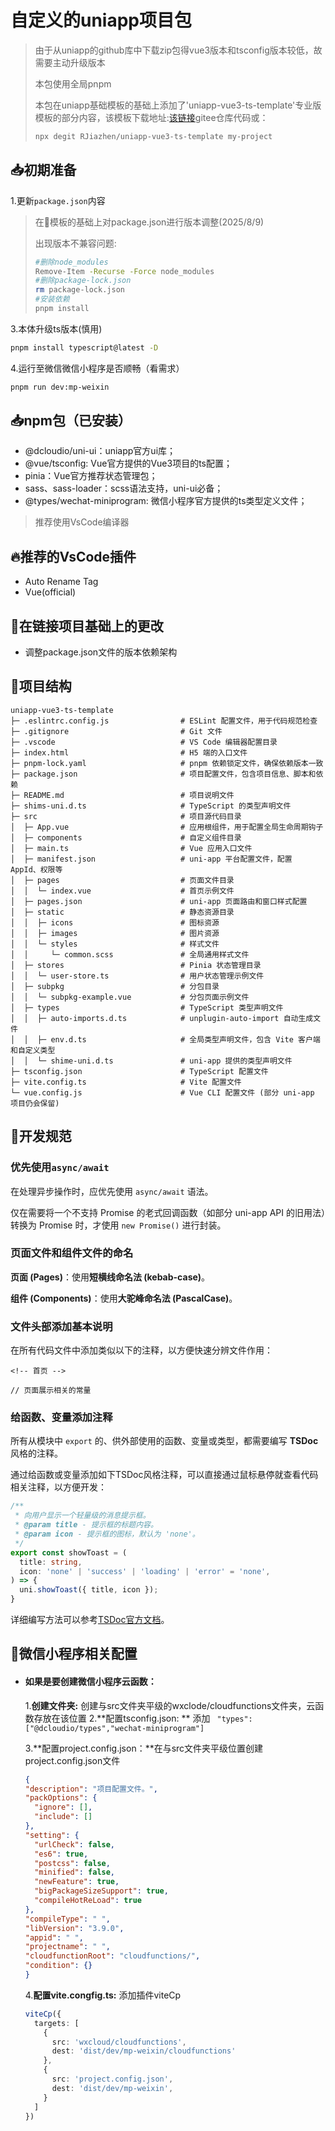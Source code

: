 # 自定义的uniapp项目包

>由于从uniapp的github库中下载zip包得vue3版本和tsconfig版本较低，故需要主动升级版本
>
>本包使用全局pnpm
>
>本包在uniapp基础模板的基础上添加了'uniapp-vue3-ts-template'专业版模板的部分内容，该模板下载地址:[该链接](https://gitee.com/Rjiazhen/uniapp-vue3-ts-template/archive/refs/tags/v1.0.0.zip)gitee仓库代码或：
>```bash
>npx degit RJiazhen/uniapp-vue3-ts-template my-project
## 📥初期准备

1.更新```package.json```内容

>在🔗模板的基础上对package.json进行版本调整(2025/8/9)
>
>出现版本不兼容问题:
>
>```bash
>#删除node_modules
>Remove-Item -Recurse -Force node_modules
>#删除package-lock.json
>rm package-lock.json
>#安装依赖
>pnpm install
>```

3.本体升级ts版本(慎用)

```bash
pnpm install typescript@latest -D
```
4.运行至微信微信小程序是否顺畅（看需求）

```bash
pnpm run dev:mp-weixin
```

## 📥npm包（已安装）
* @dcloudio/uni-ui：uniapp官方ui库；
* @vue/tsconfig: Vue官方提供的Vue3项目的ts配置；
* pinia：Vue官方推荐状态管理包；
* sass、sass-loader：scss语法支持，uni-ui必备；
* @types/wechat-miniprogram: 微信小程序官方提供的ts类型定义文件；

>推荐使用VsCode编译器

## 🔥推荐的VsCode插件
- Auto Rename Tag
- Vue(official)

## 🤔在链接项目基础上的更改

- 调整package.json文件的版本依赖架构

## 📃项目结构
```
uniapp-vue3-ts-template
├─ .eslintrc.config.js                # ESLint 配置文件，用于代码规范检查
├─ .gitignore                         # Git 文件
├─ .vscode                            # VS Code 编辑器配置目录
├─ index.html                         # H5 端的入口文件
├─ pnpm-lock.yaml                     # pnpm 依赖锁定文件，确保依赖版本一致
├─ package.json                       # 项目配置文件，包含项目信息、脚本和依赖
├─ README.md                          # 项目说明文件
├─ shims-uni.d.ts                     # TypeScript 的类型声明文件
├─ src                                # 项目源代码目录
│  ├─ App.vue                         # 应用根组件，用于配置全局生命周期钩子
│  ├─ components                      # 自定义组件目录
│  ├─ main.ts                         # Vue 应用入口文件
│  ├─ manifest.json                   # uni-app 平台配置文件，配置 AppId、权限等
│  ├─ pages                           # 页面文件目录
│  │  └─ index.vue                    # 首页示例文件
│  ├─ pages.json                      # uni-app 页面路由和窗口样式配置
│  ├─ static                          # 静态资源目录
│  │  ├─ icons                        # 图标资源
│  │  ├─ images                       # 图片资源
│  │  └─ styles                       # 样式文件
│  │     └─ common.scss               # 全局通用样式文件
│  ├─ stores                          # Pinia 状态管理目录
│  │  └─ user-store.ts                # 用户状态管理示例文件
│  ├─ subpkg                          # 分包目录
│  │  └─ subpkg-example.vue           # 分包页面示例文件
│  ├─ types                           # TypeScript 类型声明文件
│  │  ├─ auto-imports.d.ts            # unplugin-auto-import 自动生成文件
│  │  ├─ env.d.ts                     # 全局类型声明文件，包含 Vite 客户端和自定义类型
│  │  └─ shime-uni.d.ts               # uni-app 提供的类型声明文件
├─ tsconfig.json                      # TypeScript 配置文件
├─ vite.config.ts                     # Vite 配置文件
└─ vue.config.js                      # Vue CLI 配置文件 (部分 uni-app 项目仍会保留)
```

## 💎开发规范

### 优先使用`async/await`

在处理异步操作时，应优先使用 `async/await` 语法。

仅在需要将一个不支持 Promise 的老式回调函数（如部分 uni-app API 的旧用法）转换为 Promise 时，才使用 `new Promise()` 进行封装。

### 页面文件和组件文件的命名

**页面 (Pages)**：使用**短横线命名法 (kebab-case)**。

**组件 (Components)**：使用**大驼峰命名法 (PascalCase)**。

### 文件头部添加基本说明

在所有代码文件中添加类似以下的注释，以方便快速分辨文件作用：
```
<!-- 首页 -->

// 页面展示相关的常量

```

### 给函数、变量添加注释

所有从模块中 `export` 的、供外部使用的函数、变量或类型，都需要编写 **TSDoc** 风格的注释。

通过给函数或变量添加如下TSDoc风格注释，可以直接通过鼠标悬停就查看代码相关注释，以方便开发：
``` typescript
/**
 * 向用户显示一个轻量级的消息提示框。
 * @param title - 提示框的标题内容。
 * @param icon - 提示框的图标，默认为 'none'。
 */
export const showToast = (
  title: string,
  icon: 'none' | 'success' | 'loading' | 'error' = 'none',
) => {
  uni.showToast({ title, icon });
}
```

详细编写方法可以参考[TSDoc官方文档](https://tsdoc.org/)。

## 🔑微信小程序相关配置
- #### 如果是要创建微信小程序云函数：
  1.**创建文件夹:** 创建与src文件夹平级的wxclode/cloudfunctions文件夹，云函数存放在该位置
  2.**配置tsconfig.json: ** 添加 ``` "types": ["@dcloudio/types","wechat-miniprogram"]```

  3.**配置project.config.json：**在与src文件夹平级位置创建project.config.json文件
  
  ```json
  {
  "description": "项目配置文件。",
  "packOptions": {
    "ignore": [],
    "include": []
  },
  "setting": {
    "urlCheck": false,
    "es6": true,
    "postcss": false,
    "minified": false,
    "newFeature": true,
    "bigPackageSizeSupport": true,
    "compileHotReLoad": true
  },
  "compileType": " ",
  "libVersion": "3.9.0",
  "appid": " ",
  "projectname": " ",
  "cloudfunctionRoot": "cloudfunctions/",
  "condition": {}
  }
  ```
  
  4.**配置vite.congfig.ts:**  添加插件viteCp
  
  ```typescript
  viteCp({
    targets: [
      {
        src: 'wxcloud/cloudfunctions', 
        dest: 'dist/dev/mp-weixin/cloudfunctions' 
      },
      {
        src: 'project.config.json',
        dest: 'dist/dev/mp-weixin',       
      }
    ]
  })
  ```
  
  
  
  